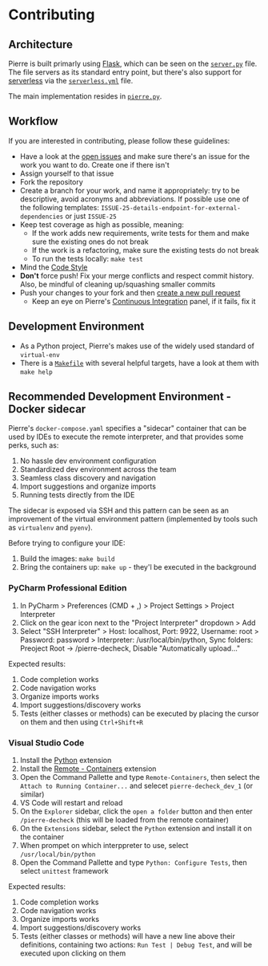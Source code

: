 # Contributing

## Architecture

Pierre is built primarly using [Flask](https://www.fullstackpython.com/flask.html), which can be seen on the [`server.py`](../server.py) file. The file servers as its standard entry point, but there's also support for [serverless](https://serverless.com/) via the [`serverless.yml`](../serverless.yml) file.

The main implementation resides in [`pierre.py`](../lib/pierre.py).

## Workflow

If you are interested in contributing, please follow these guidelines:

* Have a look at the [open issues](https://github.com/alvarocavalcanti/pierre-decheck/issues) and make sure there's an issue for the work you want to do. Create one if there isn't
* Assign yourself to that issue
* Fork the repository
* Create a branch for your work, and name it appropriately: try to be descriptive, avoid acronyms and abbreviations. If possible use one of the following templates: `ISSUE-25-details-endpoint-for-external-dependencies` or just `ISSUE-25`
* Keep test coverage as high as possible, meaning:
  * If the work adds new requirements, write tests for them and make sure the existing ones do not break
  * If the work is a refactoring, make sure the existing tests do not break
  * To run the tests locally: `make test`
* Mind the [Code Style](code_style.md)
* **Don't** force push! Fix your merge conflicts and respect commit history. Also, be mindful of cleaning up/squashing smaller commits
* Push your changes to your fork and then [create a new pull request](https://github.com/alvarocavalcanti/pierre-decheck/compare)
  * Keep an eye on Pierre's [Continuous Integration](https://circleci.com/gh/alvarocavalcanti/pierre-decheck) panel, if it fails, fix it

## Development Environment

* As a Python project, Pierre's makes use of the widely used standard of `virtual-env`
* There is a [`Makefile`](../Makefile) with several helpful targets, have a look at them with `make help`

## Recommended Development Environment - Docker sidecar

Pierre's `docker-compose.yaml` specifies a "sidecar" container that can be used by IDEs to execute the remote interpreter, and that provides some perks, such as:

1. No hassle dev environment configuration
1. Standardized dev environment across the team
1. Seamless class discovery and navigation
1. Import suggestions and organize imports
1. Running tests directly from the IDE

The sidecar is exposed via SSH and this pattern can be seen as an improvement of the virtual environment pattern (implemented by tools such as `virtualenv` and `pyenv`).

Before trying to configure your IDE:

1. Build the images: `make build`
1. Bring the containers up: `make up` - they'l be executed in the background

### PyCharm Professional Edition

1. In PyCharm > Preferences (CMD + ,) > Project Settings > Project Interpreter
1. Click on the gear icon next to the "Project Interpreter" dropdown > Add
1. Select "SSH Interpreter" > Host: localhost, Port: 9922, Username: root > Password: password > Interpreter: /usr/local/bin/python, Sync folders: Preoject Root -> /pierre-decheck, Disable "Automatically upload..."

Expected results:

1. Code completion works
1. Code navigation works
1. Organize imports works
1. Import suggestions/discovery works
1. Tests (either classes or methods) can be executed by placing the cursor on them and then using `Ctrl+Shift+R`

### Visual Studio Code

1. Install the [Python](https://marketplace.visualstudio.com/items?itemName=ms-python.python) extension
1. Install the [Remote - Containers](https://marketplace.visualstudio.com/items?itemName=ms-vscode-remote.remote-containers) extension
1. Open the Command Pallette and type `Remote-Containers`, then select the `Attach to Running Container...` and selecet `pierre-decheck_dev_1` (or similar)
1. VS Code will restart and reload
1. On the `Explorer` sidebar, click the `open a folder` button and then enter `/pierre-decheck` (this will be loaded from the remote container)
1. On the `Extensions` sidebar, select the `Python` extension and install it on the container
1. When prompet on which interppreter to use, select `/usr/local/bin/python`
1. Open the Command Pallette and type `Python: Configure Tests`, then select `unittest` framework

Expected results:

1. Code completion works
1. Code navigation works
1. Organize imports works
1. Import suggestions/discovery works
1. Tests (either classes or methods) will have a new line above their definitions, containing two actions: `Run Test | Debug Test`, and will be executed upon clicking on them

